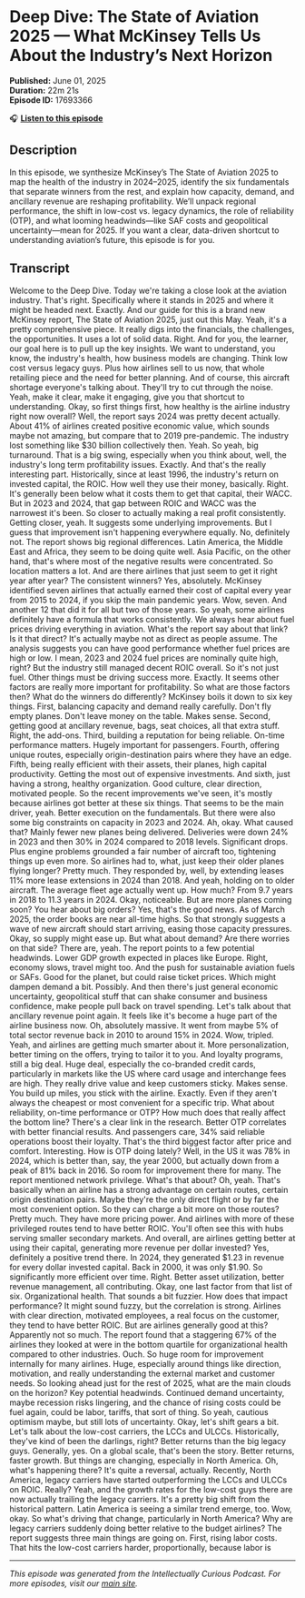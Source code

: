 # Deep Dive: The State of Aviation 2025 — What McKinsey Tells Us About the Industry’s Next Horizon

**Published:** June 01, 2025  
**Duration:** 22m 21s  
**Episode ID:** 17693366

🎧 **[Listen to this episode](https://intellectuallycurious.buzzsprout.com/2529712/episodes/17693366-deep-dive-the-state-of-aviation-2025-—-what-mckinsey-tells-us-about-the-industry’s-next-horizon)**

## Description

In this episode, we synthesize McKinsey’s The State of Aviation 2025 to map the health of the industry in 2024–2025, identify the six fundamentals that separate winners from the rest, and explain how capacity, demand, and ancillary revenue are reshaping profitability. We’ll unpack regional performance, the shift in low-cost vs. legacy dynamics, the role of reliability (OTP), and what looming headwinds—like SAF costs and geopolitical uncertainty—mean for 2025. If you want a clear, data-driven shortcut to understanding aviation’s future, this episode is for you.

## Transcript

Welcome to the Deep Dive. Today we're taking a close look at the aviation industry. That's right. Specifically where it stands in 2025 and where it might be headed next. Exactly. And our guide for this is a brand new McKinsey report, The State of Aviation 2025, just out this May. Yeah, it's a pretty comprehensive piece. It really digs into the financials, the challenges, the opportunities. It uses a lot of solid data. Right. And for you, the learner, our goal here is to pull up the key insights. We want to understand, you know, the industry's health, how business models are changing. Think low cost versus legacy guys. Plus how airlines sell to us now, that whole retailing piece and the need for better planning. And of course, this aircraft shortage everyone's talking about. They'll try to cut through the noise. Yeah, make it clear, make it engaging, give you that shortcut to understanding. Okay, so first things first, how healthy is the airline industry right now overall? Well, the report says 2024 was pretty decent actually. About 41% of airlines created positive economic value, which sounds maybe not amazing, but compare that to 2019 pre-pandemic. The industry lost something like $30 billion collectively then. Yeah. So yeah, big turnaround. That is a big swing, especially when you think about, well, the industry's long term profitability issues. Exactly. And that's the really interesting part. Historically, since at least 1996, the industry's return on invested capital, the ROIC. How well they use their money, basically. Right. It's generally been below what it costs them to get that capital, their WACC. But in 2023 and 2024, that gap between ROIC and WACC was the narrowest it's been. So closer to actually making a real profit consistently. Getting closer, yeah. It suggests some underlying improvements. But I guess that improvement isn't happening everywhere equally. No, definitely not. The report shows big regional differences. Latin America, the Middle East and Africa, they seem to be doing quite well. Asia Pacific, on the other hand, that's where most of the negative results were concentrated. So location matters a lot. And are there airlines that just seem to get it right year after year? The consistent winners? Yes, absolutely. McKinsey identified seven airlines that actually earned their cost of capital every year from 2015 to 2024, if you skip the main pandemic years. Wow, seven. And another 12 that did it for all but two of those years. So yeah, some airlines definitely have a formula that works consistently. We always hear about fuel prices driving everything in aviation. What's the report say about that link? Is it that direct? It's actually maybe not as direct as people assume. The analysis suggests you can have good performance whether fuel prices are high or low. I mean, 2023 and 2024 fuel prices are nominally quite high, right? But the industry still managed decent ROIC overall. So it's not just fuel. Other things must be driving success more. Exactly. It seems other factors are really more important for profitability. So what are those factors then? What do the winners do differently? McKinsey boils it down to six key things. First, balancing capacity and demand really carefully. Don't fly empty planes. Don't leave money on the table. Makes sense. Second, getting good at ancillary revenue, bags, seat choices, all that extra stuff. Right, the add-ons. Third, building a reputation for being reliable. On-time performance matters. Hugely important for passengers. Fourth, offering unique routes, especially origin-destination pairs where they have an edge. Fifth, being really efficient with their assets, their planes, high capital productivity. Getting the most out of expensive investments. And sixth, just having a strong, healthy organization. Good culture, clear direction, motivated people. So the recent improvements we've seen, it's mostly because airlines got better at these six things. That seems to be the main driver, yeah. Better execution on the fundamentals. But there were also some big constraints on capacity in 2023 and 2024. Ah, okay. What caused that? Mainly fewer new planes being delivered. Deliveries were down 24% in 2023 and then 30% in 2024 compared to 2018 levels. Significant drops. Plus engine problems grounded a fair number of aircraft too, tightening things up even more. So airlines had to, what, just keep their older planes flying longer? Pretty much. They responded by, well, by extending leases 11% more lease extensions in 2024 than 2018. And yeah, holding on to older aircraft. The average fleet age actually went up. How much? From 9.7 years in 2018 to 11.3 years in 2024. Okay, noticeable. But are more planes coming soon? You hear about big orders? Yes, that's the good news. As of March 2025, the order books are near all-time highs. So that strongly suggests a wave of new aircraft should start arriving, easing those capacity pressures. Okay, so supply might ease up. But what about demand? Are there worries on that side? There are, yeah. The report points to a few potential headwinds. Lower GDP growth expected in places like Europe. Right, economy slows, travel might too. And the push for sustainable aviation fuels or SAFs. Good for the planet, but could raise ticket prices. Which might dampen demand a bit. Possibly. And then there's just general economic uncertainty, geopolitical stuff that can shake consumer and business confidence, make people pull back on travel spending. Let's talk about that ancillary revenue point again. It feels like it's become a huge part of the airline business now. Oh, absolutely massive. It went from maybe 5% of total sector revenue back in 2010 to around 15% in 2024. Wow, tripled. Yeah, and airlines are getting much smarter about it. More personalization, better timing on the offers, trying to tailor it to you. And loyalty programs, still a big deal. Huge deal, especially the co-branded credit cards, particularly in markets like the US where card usage and interchange fees are high. They really drive value and keep customers sticky. Makes sense. You build up miles, you stick with the airline. Exactly. Even if they aren't always the cheapest or most convenient for a specific trip. What about reliability, on-time performance or OTP? How much does that really affect the bottom line? There's a clear link in the research. Better OTP correlates with better financial results. And passengers care, 34% said reliable operations boost their loyalty. That's the third biggest factor after price and comfort. Interesting. How is OTP doing lately? Well, in the US it was 78% in 2024, which is better than, say, the year 2000, but actually down from a peak of 81% back in 2016. So room for improvement there for many. The report mentioned network privilege. What's that about? Oh, yeah. That's basically when an airline has a strong advantage on certain routes, certain origin destination pairs. Maybe they're the only direct flight or by far the most convenient option. So they can charge a bit more on those routes? Pretty much. They have more pricing power. And airlines with more of these privileged routes tend to have better ROIC. You'll often see this with hubs serving smaller secondary markets. And overall, are airlines getting better at using their capital, generating more revenue per dollar invested? Yes, definitely a positive trend there. In 2024, they generated $1.23 in revenue for every dollar invested capital. Back in 2000, it was only $1.90. So significantly more efficient over time. Right. Better asset utilization, better revenue management, all contributing. Okay, one last factor from that list of six. Organizational health. That sounds a bit fuzzier. How does that impact performance? It might sound fuzzy, but the correlation is strong. Airlines with clear direction, motivated employees, a real focus on the customer, they tend to have better ROIC. But are airlines generally good at this? Apparently not so much. The report found that a staggering 67% of the airlines they looked at were in the bottom quartile for organizational health compared to other industries. Ouch. So huge room for improvement internally for many airlines. Huge, especially around things like direction, motivation, and really understanding the external market and customer needs. So looking ahead just for the rest of 2025, what are the main clouds on the horizon? Key potential headwinds. Continued demand uncertainty, maybe recession risks lingering, and the chance of rising costs could be fuel again, could be labor, tariffs, that sort of thing. So yeah, cautious optimism maybe, but still lots of uncertainty. Okay, let's shift gears a bit. Let's talk about the low-cost carriers, the LCCs and ULCCs. Historically, they've kind of been the darlings, right? Better returns than the big legacy guys. Generally, yes. On a global scale, that's been the story. Better returns, faster growth. But things are changing, especially in North America. Oh, what's happening there? It's quite a reversal, actually. Recently, North America, legacy carriers have started outperforming the LCCs and ULCCs on ROIC. Really? Yeah, and the growth rates for the low-cost guys there are now actually trailing the legacy carriers. It's a pretty big shift from the historical pattern. Latin America is seeing a similar trend emerge, too. Wow, okay. So what's driving that change, particularly in North America? Why are legacy carriers suddenly doing better relative to the budget airlines? The report suggests three main things are going on. First, rising labor costs. That hits the low-cost carriers harder, proportionally, because labor is

---
*This episode was generated from the Intellectually Curious Podcast. For more episodes, visit our [main site](https://intellectuallycurious.buzzsprout.com).*
